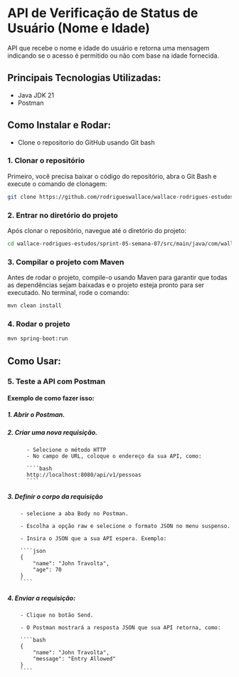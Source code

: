 # API de Verificação de Status de Usuário (Nome e Idade)

API que recebe o nome e idade do usuário e retorna uma mensagem indicando se o acesso é permitido ou não com base na idade fornecida.

## Principais Tecnologias Utilizadas:

- Java JDK 21
- Postman

## Como Instalar e Rodar:

- Clone o repositorio do GitHub usando Git bash

### 1. Clonar o repositório

Primeiro, você precisa baixar o código do repositório, abra o Git Bash e execute o comando de clonagem:

```bash
git clone https://github.com/rodrigueswallace/wallace-rodrigues-estudos.git
```

### 2. Entrar no diretório do projeto

Após clonar o repositório, navegue até o diretório do projeto:

```bash
cd wallace-rodrigues-estudos/sprint-05-semana-07/src/main/java/com/wallace/spring7
```

### 3. Compilar o projeto com Maven

Antes de rodar o projeto, compile-o usando Maven para garantir que todas as dependências sejam baixadas e o projeto esteja pronto para ser executado. No terminal, rode o comando:

```bash
mvn clean install
```

### 4. Rodar o projeto

```bash
mvn spring-boot:run
```

## Como Usar:

### 5. Teste a API com Postman

#### Exemplo de como fazer isso:

##### 1. Abrir o Postman.

##### 2. Criar uma nova requisição.

          - Selecione o método HTTP
          - No campo de URL, coloque o endereço da sua API, como:

          ````bash
          http://localhost:8080/api/v1/pessoas
          ````

##### 3. Definir o corpo da requisição

        - selecione a aba Body no Postman.

        - Escolha a opção raw e selecione o formato JSON no menu suspenso.

        - Insira o JSON que a sua API espera. Exemplo:

        ````json
        {
            "name": "John Travolta",
            "age": 70
        }
        ````

##### 4. Enviar a requisição:

        - Clique no botão Send.

        - O Postman mostrará a resposta JSON que sua API retorna, como:

        ````bash
        {
            "name": "John Travolta",
            "message": "Entry Allowed"
        }
        ````
